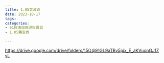 ```yaml
---
title: 1.05葉淑貞
date: 2023-10-17
tags: 
categories:
- 01經濟學原理與實習
- 1.05葉淑貞

---
```

https://drive.google.com/drive/folders/15O4j91GL9aTBy5pix_E_aKVuonGJfZsL
